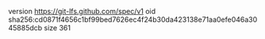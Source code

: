 version https://git-lfs.github.com/spec/v1
oid sha256:cd0871f4656c1bf99bed7626ec4f24b30da423138e71aa0efe046a3045885dcb
size 361
